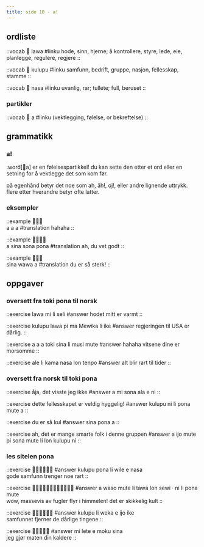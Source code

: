 ```yaml
--- 
title: side 10 - a! 
---
```

## ordliste

::vocab
󱤤 lawa
#linku
hode, sinn, hjerne; å kontrollere, styre, lede, eie, planlegge, regulere, regjere
::

::vocab
󱤟 kulupu
#linku
samfunn, bedrift, gruppe, nasjon, fellesskap, stamme
::

::vocab
󱤾 nasa
#linku
uvanlig, rar; tullete; full, beruset
::

### partikler

::vocab
󱤀 a
#linku
(vektlegging, følelse, or bekreftelse)
::

## grammatikk
### a!
:word[󱤀a] er en følelsespartikkel! du kan sette den etter et ord eller en setning for å vektlegge det som kom før.

på egenhånd betyr det noe som ah, åh!, oj!, eller andre lignende uttrykk. flere etter hverandre betyr ofte latter.


### eksempler
::example
󱤀󱤀󱤀 \
a a a
#translation
hahaha
::

::example
󱤀󱥞󱥡󱥔 \
a sina sona pona
#translation
ah, du vet godt
::

::example
󱥞󱥵󱤀 \
sina wawa a
#translation
du er så sterk!
::

## oppgaver
### oversett fra toki pona til norsk
::exercise
lawa mi li seli
#answer
hodet mitt er varmt
::

::exercise
kulupu lawa pi ma Mewika li ike
#answer
regjeringen til USA er dårlig.
::

::exercise
a a a toki sina li musi mute
#answer
hahaha vitsene dine er morsomme
::

::exercise
ale li kama nasa lon tenpo
#answer
alt blir rart til tider
::

### oversett fra norsk til toki pona
::exercise
åja, det visste jeg ikke
#answer
a mi sona ala e ni
::

::exercise
dette fellesskapet er veldig hyggelig!
#answer
kulupu ni li pona mute a
::

::exercise
du er så kul
#answer
sina pona a
::

::exercise
ah, det er mange smarte folk i denne gruppen
#answer
a ijo mute pi sona mute li lon kulupu ni
::

### les sitelen pona
::exercise
󱤟󱥔󱤧󱥷󱤉󱤾
#answer
kulupu pona li wile e nasa \
gode samfunn trenger noe rart
::

::exercise
󱤀󱥴󱤼󱤧󱥩󱤬󱥚󱦜󱥁󱤧󱥔󱤼
#answer
a waso mute li tawa lon sewi · ni li pona mute \
wow, massevis av fugler flyr i himmelen! det er skikkelig kult
::

::exercise
󱤟󱤧󱥶󱤉󱤌󱤍
#answer
kulupu li weka e ijo ike \
samfunnet fjerner de dårlige tingene
::

::exercise
󱤴󱤦󱤉󱤶󱥞
#answer
mi lete e moku sina \
jeg gjør maten din kaldere
::